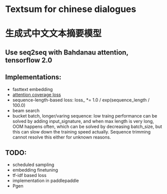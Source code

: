 # Textsum for chinese dialogues
# 生成式中文文本摘要模型
## Use seq2seq with Bahdanau attention, tensorflow 2.0
## Implementations:
* fasttext embedding
* [attention coverage loss](http://www.abigailsee.com/2017/04/16/taming-rnns-for-better-summarization.html)
* sequence-length-based loss: loss_ *= 1.0 / exp(sequence_length / 100.0)
* beam search
* bucket batch, longer/varing sequence: low traing performance can be solved by adding input_signature, and when max length is very long, OOM happens often, which can be solved by decreasing batch_size, but this can slow down the training speed actually. Sequence trimming cannot resolve this either for unknown reasons.

## TODO:
* scheduled sampling
* embedding finetuning
* tf-idf based loss
* implementation in paddlepaddle
* Pgen